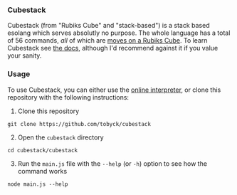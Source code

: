 ### Cubestack

Cubestack (from "Rubiks Cube" and "stack-based") is a stack based esolang which serves absolutly no purpose. The whole language has a total of 56 commands, *all* of which are [moves on a Rubiks Cube](https://jperm.net/3x3/moves). To learn Cubestack see [the docs](https://github.com/tobyck/cubestack/blob/master/DOCS.md), although I'd recommend against it if you value your sanity.

### Usage

To use Cubestack, you can either use the [online interpreter](https://cubestack.surge.sh), or clone this repository with the following instructions:

1. Clone this repository
```
git clone https://github.com/tobyck/cubestack
```
2. Open the `cubestack` directory
```
cd cubestack/cubestack
```
3. Run the `main.js` file with the `--help` (or `-h`) option to see how the command works
```
node main.js --help
```